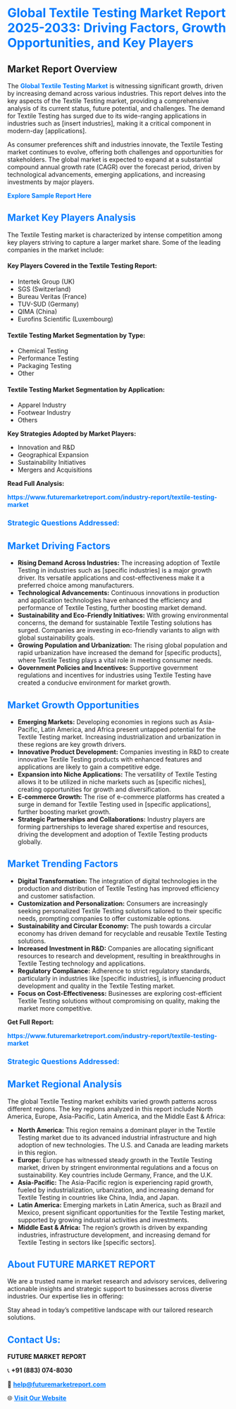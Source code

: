 <h1 style="color: #007BFF;">Global Textile Testing Market Report 2025-2033: Driving Factors, Growth Opportunities, and Key Players</h1>

<section id="overview">
<h2>Market Report Overview</h2>
<p>The <a href="https://www.futuremarketreport.com/industry-report/textile-testing-market" style="color: #007BFF; text-decoration: none;"><strong>Global Textile Testing Market</strong></a> is witnessing significant growth, driven by increasing demand across various industries. This report delves into the key aspects of the Textile Testing market, providing a comprehensive analysis of its current status, future potential, and challenges. The demand for Textile Testing has surged due to its wide-ranging applications in industries such as [insert industries], making it a critical component in modern-day [applications].</p>
<p>As consumer preferences shift and industries innovate, the Textile Testing market continues to evolve, offering both challenges and opportunities for stakeholders. The global market is expected to expand at a substantial compound annual growth rate (CAGR) over the forecast period, driven by technological advancements, emerging applications, and increasing investments by major players.</p>
</section>

<section id="overview">
<p><a href="https://www.futuremarketreport.com/request-sample/reportId=37340" style="color: #007BFF; text-decoration: none;"><strong>Explore Sample Report Here</strong></a></p>
</section>

<section id="key-players">
<h2 style="color: #007BFF;">Market Key Players Analysis</h2>
<p>The Textile Testing market is characterized by intense competition among key players striving to capture a larger market share. Some of the leading companies in the market include:</p>
<h4>Key Players Covered in the Textile Testing Report:</h4>
<ul><li>Intertek Group (UK)</li><li>SGS (Switzerland)</li><li>Bureau Veritas (France)</li><li>TUV-SUD (Germany)</li><li>QIMA (China)</li><li>Eurofins Scientific (Luxembourg)</li></ul>
<h4>Textile Testing Market Segmentation by Type:</h4>
<ul><li>Chemical Testing</li><li>Performance Testing</li><li>Packaging Testing</li><li>Other</li></ul>

<h4>Textile Testing Market Segmentation by Application:</h4>
<ul><li>Apparel Industry</li><li>Footwear Industry</li><li>Others</li></ul>
<p><strong>Key Strategies Adopted by Market Players:</strong></p>
<ul>
<li>Innovation and R&D</li>
<li>Geographical Expansion</li>
<li>Sustainability Initiatives</li>
<li>Mergers and Acquisitions</li>
</ul>
</section>

<section>
<p><strong>Read Full Analysis: </strong></p><a href="https://www.futuremarketreport.com/industry-report/textile-testing-market" style="color: #007BFF; text-decoration: none;"><strong>https://www.futuremarketreport.com/industry-report/textile-testing-market</strong></a>
<h3 style="color: #007BFF;">Strategic Questions Addressed:</h3>
</section>

<section id="driving-factors">
<h2 style="color: #007BFF;">Market Driving Factors</h2>
<ul>
<li><strong>Rising Demand Across Industries:</strong> The increasing adoption of Textile Testing in industries such as [specific industries] is a major growth driver. Its versatile applications and cost-effectiveness make it a preferred choice among manufacturers.</li>
<li><strong>Technological Advancements:</strong> Continuous innovations in production and application technologies have enhanced the efficiency and performance of Textile Testing, further boosting market demand.</li>
<li><strong>Sustainability and Eco-Friendly Initiatives:</strong> With growing environmental concerns, the demand for sustainable Textile Testing solutions has surged. Companies are investing in eco-friendly variants to align with global sustainability goals.</li>
<li><strong>Growing Population and Urbanization:</strong> The rising global population and rapid urbanization have increased the demand for [specific products], where Textile Testing plays a vital role in meeting consumer needs.</li>
<li><strong>Government Policies and Incentives:</strong> Supportive government regulations and incentives for industries using Textile Testing have created a conducive environment for market growth.</li>
</ul>
</section>

<section id="growth-opportunities">
<h2 style="color: #007BFF;">Market Growth Opportunities</h2>
<ul>
<li><strong>Emerging Markets:</strong> Developing economies in regions such as Asia-Pacific, Latin America, and Africa present untapped potential for the Textile Testing market. Increasing industrialization and urbanization in these regions are key growth drivers.</li>
<li><strong>Innovative Product Development:</strong> Companies investing in R&D to create innovative Textile Testing products with enhanced features and applications are likely to gain a competitive edge.</li>
<li><strong>Expansion into Niche Applications:</strong> The versatility of Textile Testing allows it to be utilized in niche markets such as [specific niches], creating opportunities for growth and diversification.</li>
<li><strong>E-commerce Growth:</strong> The rise of e-commerce platforms has created a surge in demand for Textile Testing used in [specific applications], further boosting market growth.</li>
<li><strong>Strategic Partnerships and Collaborations:</strong> Industry players are forming partnerships to leverage shared expertise and resources, driving the development and adoption of Textile Testing products globally.</li>
</ul>
</section>

<section id="trending-factors">
<h2 style="color: #007BFF;">Market Trending Factors</h2>
<ul>
<li><strong>Digital Transformation:</strong> The integration of digital technologies in the production and distribution of Textile Testing has improved efficiency and customer satisfaction.</li>
<li><strong>Customization and Personalization:</strong> Consumers are increasingly seeking personalized Textile Testing solutions tailored to their specific needs, prompting companies to offer customizable options.</li>
<li><strong>Sustainability and Circular Economy:</strong> The push towards a circular economy has driven demand for recyclable and reusable Textile Testing solutions.</li>
<li><strong>Increased Investment in R&D:</strong> Companies are allocating significant resources to research and development, resulting in breakthroughs in Textile Testing technology and applications.</li>
<li><strong>Regulatory Compliance:</strong> Adherence to strict regulatory standards, particularly in industries like [specific industries], is influencing product development and quality in the Textile Testing market.</li>
<li><strong>Focus on Cost-Effectiveness:</strong> Businesses are exploring cost-efficient Textile Testing solutions without compromising on quality, making the market more competitive.</li>
</ul>
</section>

<section>
<p><strong>Get Full Report: </strong></p><a href="https://www.futuremarketreport.com/industry-report/textile-testing-market" style="color: #007BFF; text-decoration: none;"><strong>https://www.futuremarketreport.com/industry-report/textile-testing-market</strong></a>
<h3 style="color: #007BFF;">Strategic Questions Addressed:</h3>
</section>


<section id="regional-analysis">
<h2 style="color: #007BFF;">Market Regional Analysis</h2>
<p>The global Textile Testing market exhibits varied growth patterns across different regions. The key regions analyzed in this report include North America, Europe, Asia-Pacific, Latin America, and the Middle East & Africa:</p>
<ul>
<li><strong>North America:</strong> This region remains a dominant player in the Textile Testing market due to its advanced industrial infrastructure and high adoption of new technologies. The U.S. and Canada are leading markets in this region.</li>
<li><strong>Europe:</strong> Europe has witnessed steady growth in the Textile Testing market, driven by stringent environmental regulations and a focus on sustainability. Key countries include Germany, France, and the U.K.</li>
<li><strong>Asia-Pacific:</strong> The Asia-Pacific region is experiencing rapid growth, fueled by industrialization, urbanization, and increasing demand for Textile Testing in countries like China, India, and Japan.</li>
<li><strong>Latin America:</strong> Emerging markets in Latin America, such as Brazil and Mexico, present significant opportunities for the Textile Testing market, supported by growing industrial activities and investments.</li>
<li><strong>Middle East & Africa:</strong> The region’s growth is driven by expanding industries, infrastructure development, and increasing demand for Textile Testing in sectors like [specific sectors].</li>
</ul>
</section>

<footer>
<h2 style="color: #007BFF;">About FUTURE MARKET REPORT</h2>
<p>We are a trusted name in market research and advisory services, delivering actionable insights and strategic support to businesses across diverse industries. Our expertise lies in offering:</p>

<p>Stay ahead in today’s competitive landscape with our tailored research solutions.</p>

<h2 style="color: #007BFF;">Contact Us:</h2>
<p><strong>FUTURE MARKET REPORT</strong></p>
<p>📞 <strong>+91 (883) 074-8030</strong></p>
<p>📧 <strong><a href="mailto:help@futuremarketreport.com" style="color: #007BFF;">help@futuremarketreport.com</a></strong></p>
<p>🌐 <strong><a href="https://www.futuremarketreport.com/" style="color: #007BFF;">Visit Our Website</a></strong></p>
</footer>